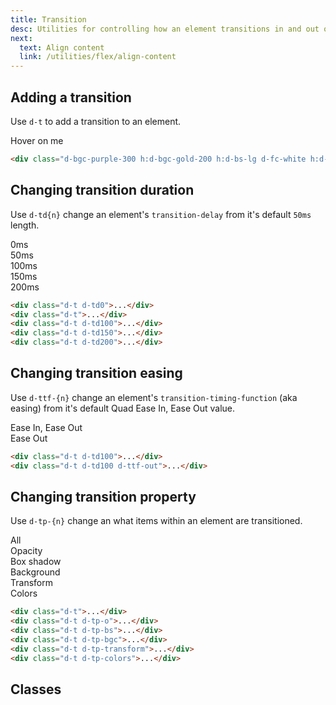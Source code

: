 ```yaml
---
title: Transition
desc: Utilities for controlling how an element transitions in and out of states.
next:
  text: Align content
  link: /utilities/flex/align-content
---
```


## Adding a transition

Use `d-t` to add a transition to an element.

<code-well-header class="d-fl-center d-p24 d-bgc-purple-100 d-bgo50 d-w100p d-hmn102" custom>
  <div class="d-fl-center d-p24 d-bar8 d-bgc-purple-300 h:d-bgc-gold-200 h:d-bs-lg d-fs-200 d-fw-bold d-fc-white h:d-fc-dark d-t d-c-pointer">Hover on me</div>
</code-well-header>

```html
<div class="d-bgc-purple-300 h:d-bgc-gold-200 h:d-bs-lg d-fc-white h:d-fc-dark d-t">...</div>
```

## Changing transition duration

Use `d-td{n}` change an element's `transition-delay` from it's default `50ms` length.

<code-well-header class="d-fl-col3 d-flg8 d-p24 d-bgc-magenta-100 d-bgo50 d-w100p d-hmn102 d-of-auto" custom>
  <div class="d-fl-center d-p24 d-bar8 d-bgc-magenta-200 h:d-bgc-gold-200 h:d-bs-lg d-fs-200 d-fw-bold d-fc-white h:d-fc-dark d-t d-td0 d-c-pointer">0ms</div>
  <div class="d-fl-center d-p24 d-bar8 d-bgc-magenta-200 h:d-bgc-gold-200 h:d-bs-lg d-fs-200 d-fw-bold d-fc-white h:d-fc-dark d-t d-c-pointer">50ms</div>
  <div class="d-fl-center d-p24 d-bar8 d-bgc-magenta-200 h:d-bgc-gold-200 h:d-bs-lg d-fs-200 d-fw-bold d-fc-white h:d-fc-dark d-t d-td100 d-c-pointer">100ms</div>
  <div class="d-fl-center d-p24 d-bar8 d-bgc-magenta-200 h:d-bgc-gold-200 h:d-bs-lg d-fs-200 d-fw-bold d-fc-white h:d-fc-dark d-t d-td150 d-c-pointer">150ms</div>
  <div class="d-fl-center d-p24 d-bar8 d-bgc-magenta-200 h:d-bgc-gold-200 h:d-bs-lg d-fs-200 d-fw-bold d-fc-white h:d-fc-dark d-t d-td200 d-c-pointer">200ms</div>
</code-well-header>

```html
<div class="d-t d-td0">...</div>
<div class="d-t">...</div>
<div class="d-t d-td100">...</div>
<div class="d-t d-td150">...</div>
<div class="d-t d-td200">...</div>
```

## Changing transition easing

Use `d-ttf-{n}` change an element's `transition-timing-function` (aka easing) from it's default Quad Ease In, Ease Out value.

<code-well-header class="d-fl-col2 d-flg8 d-p24 d-bgc-green-100 d-bgo50 d-w100p d-hmn102" custom>
  <div class="d-fl-center d-p24 d-bar8 d-bgc-green-200 h:d-bgc-purple-100 h:d-bs-lg d-fs-200 d-fw-bold d-t d-td100 d-c-pointer">Ease In, Ease Out</div>
  <div class="d-fl-center d-p24 d-bar8 d-bgc-green-200 h:d-bgc-purple-100 h:d-bs-lg d-fs-200 d-fw-bold d-t d-td100 d-ttf-out d-c-pointer">Ease Out</div>
</code-well-header>

```html
<div class="d-t d-td100">...</div>
<div class="d-t d-td100 d-ttf-out">...</div>
```

## Changing transition property

Use `d-tp-{n}` change an what items within an element are transitioned.

<code-well-header class="d-fl-col3 d-flg8 d-p24 d-bgc-gold-100 d-bgo50 d-w100p d-hmn102 d-of-auto" custom>
  <div class="d-fl-center d-p24 d-bar8 d-bgc-gold-200 h:d-bgc-purple-100 h:d-bs-lg d-fs-200 d-fw-bold d-fc-dark h:d-fc-red-200 d-t d-td100 d-c-pointer">All</div>
  <div class="d-fl-center d-p24 d-bar8 d-bgc-gold-200 d-fs-200 d-fw-bold d-fc-dark d-t d-td100 d-tp-o d-c-pointer h:d-o50">Opacity</div>
  <div class="d-fl-center d-p24 d-bar8 d-bgc-gold-200 d-fs-200 d-fw-bold d-fc-dark d-t d-td100 d-tp-bs d-c-pointer d-bs-sm h:d-bs-lg">Box shadow</div>
  <div class="d-fl-center d-p24 d-bar8 d-bgc-gold-200 h:d-bgc-purple-100 d-fs-200 d-fw-bold d-fc-dark d-t d-td100 d-tp-bgc d-c-pointer">Background</div>
  <div class="d-fl-center d-p24 d-bar8 d-bgc-gold-200 d-fs-200 d-fw-bold d-fc-dark d-t d-td100 d-tp-transform d-c-pointer">Transform</div>
  <div class="d-fl-center d-p24 d-bar8 d-bgc-gold-200 h:d-bgc-purple-100 d-fs-200 d-fw-bold d-fc-dark h:d-fc-red-200 d-ba h:d-bc-gold-300 d-t d-td100 d-tp-colors d-c-pointer">Colors</div>
</code-well-header>

```html
<div class="d-t">...</div>
<div class="d-t d-tp-o">...</div>
<div class="d-t d-tp-bs">...</div>
<div class="d-t d-tp-bgc">...</div>
<div class="d-t d-tp-transform">...</div>
<div class="d-t d-tp-colors">...</div>
```

## Classes

<div class="d-h464 d-of-y-scroll d-bb d-bc-black-200">
  <utility-class-table>
    <template #content>
      <tbody>
        <tr>
          <th scope="row" class="d-ff-mono d-fc-purple-400 d-fw-normal d-fs-100">.d-t</th>
          <td class="d-ff-mono d-fs-100">
            transition-duration: var(--td25);<br/>
            transition-property: all;<br/>
            transition-timing-function: var(--ttf-in-out);<br/>
            transition-delay: 0s;</td>
        </tr>
      </tbody>
      <tbody v-for="i in ['td', 'ttf', 'tp', 't-delay']">
        <tr v-if="i === 'td'" v-for="d in [0, 50, 100, 150, 200]">
          <th scope="row" class="d-ff-mono d-fc-purple-400 d-fw-normal d-fs-100">.d-{{ i }}{{ d }}</th>
          <td class="d-ff-mono d-fs-100">transition-duration: var(--td{{ d }}) !important;</td>
        </tr>
        <tr v-else-if="i === 'ttf'" v-for="t in ['in-out', 'out']">
          <th scope="row" class="d-ff-mono d-fc-purple-400 d-fw-normal d-fs-100">.d-{{ i }}-{{ t }}</th>
          <td class="d-ff-mono d-fs-100">transition-timing-function: var(--ttf-{{ t }}) !important;</td>
        </tr>
        <tr v-else-if="i === 'tp'" v-for="p in ['all', 'o', 'bs', 'bgc', 'transform', 'colors']">
          <th scope="row" class="d-ff-mono d-fc-purple-400 d-fw-normal d-fs-100">.d-{{ i }}-{{ p }}</th>
          <td class="d-ff-mono d-fs-100">
            transition-property:
              <span v-if="p === 'o'">opacity</span>
              <span v-else-if="p === 'bs'">box-shadow</span>
              <span v-else-if="p === 'bgc'">background-color</span>
              <span v-else-if="p === 'colors'">background-color, border-color, color, fill, stroke</span>
              <span v-else>{{ p }}</span>
            !important;
          </td>
        </tr>
        <tr v-else v-for="d in [25, 50, 100, 150, 200]">
          <th scope="row" class="d-ff-mono d-fc-purple-400 d-fw-normal d-fs-100">.d-{{ i }}{{ d }}</th>
          <td class="d-ff-mono d-fs-100">transition-delay: var(--td{{ d }}) !important;</td>
        </tr>
      </tbody>
    </template>
  </utility-class-table>
</div>
